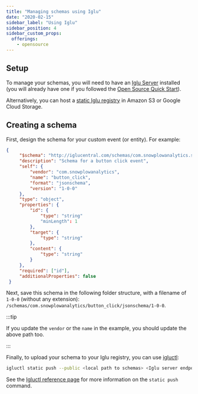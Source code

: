 ```yaml
---
title: "Managing schemas using Iglu"
date: "2020-02-15"
sidebar_label: "Using Iglu"
sidebar_position: 4
sidebar_custom_props:
  offerings:
    - opensource
---
```


## Setup

To manage your schemas, you will need to have an [Iglu Server](/docs/pipeline-components-and-applications/iglu/iglu-repositories/iglu-server/index.md) installed (you will already have one if you followed the [Open Source Quick Start](/docs/getting-started-on-snowplow-open-source/what-is-quick-start/index.md)).

Alternatively, you can host a [static Iglu registry](docs/pipeline-components-and-applications/iglu/iglu-repositories/static-repo/index.md) in Amazon S3 or Google Cloud Storage.

## Creating a schema

First, design the schema for your custom event (or entity). For example:

```json
{
     "$schema": "http://iglucentral.com/schemas/com.snowplowanalytics.self-desc/schema/jsonschema/1-0-0#",
     "description": "Schema for a button click event",
     "self": {
         "vendor": "com.snowplowanalytics",
         "name": "button_click",
         "format": "jsonschema",
         "version": "1-0-0"
     },
     "type": "object",
     "properties": {
         "id": {
             "type": "string"
             "minLength": 1
         },
         "target": {
             "type": "string"
         },
         "content": {
             "type": "string"
         }
     },
     "required": ["id"],
     "additionalProperties": false
 }
```

Next, save this schema in the following folder structure, with a filename of `1-0-0` (without any extension): `/schemas/com.snowplowanalytics/button_click/jsonschema/1-0-0`.

:::tip

If you update the `vendor` or the `name` in the example, you should update the above path too.

:::

Finally, to upload your schema to your Iglu registry, you can use [igluctl](/docs/pipeline-components-and-applications/iglu/igluctl-2/index.md):

```bash
igluctl static push --public <local path to schemas> <Iglu server endpoint> <iglu_super_api_key>
```

See the [Igluctl reference page](/docs/pipeline-components-and-applications/iglu/igluctl-2/index.md#static-push) for more information on the `static push` command.
